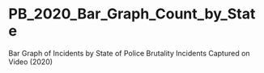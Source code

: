 # PB_2020_Bar_Graph_Count_by_State
 Bar Graph of Incidents by State of Police Brutality Incidents Captured on Video (2020)
